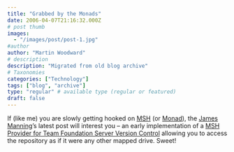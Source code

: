 ```yaml
---
title: "Grabbed by the Monads"
date: 2006-04-07T21:16:32.000Z
# post thumb
images:
  - "/images/post/post-1.jpg"
#author
author: "Martin Woodward"
# description
description: "Migrated from old blog archive"
# Taxonomies
categories: ["Technology"]
tags: ["blog", "archive"]
type: "regular" # available type (regular or featured)
draft: false
---
```


If (like me) you are slowly getting hooked on [MSH](http://channel9.msdn.com/wiki/default.aspx/Channel9.MSHWiki) (or [Monad](http://channel9.msdn.com/wiki/default.aspx/Channel9.MSHWiki)), the [James Manning](http://blogs.msdn.com/jmanning/default.aspx)’s latest post will interest you – an early implementation of a [MSH Provider for Team Foundation Server Version Control](http://blogs.msdn.com/jmanning/archive/2006/04/07/570810.aspx) allowing you to access the repository as if it were any other mapped drive. Sweet!